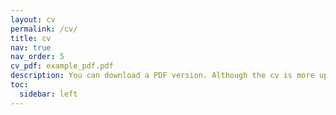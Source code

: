 ```yaml
---
layout: cv
permalink: /cv/
title: cv
nav: true
nav_order: 5
cv_pdf: example_pdf.pdf
description: You can download a PDF version. Although the cv is more updated on this website. 
toc:
  sidebar: left
---
```

